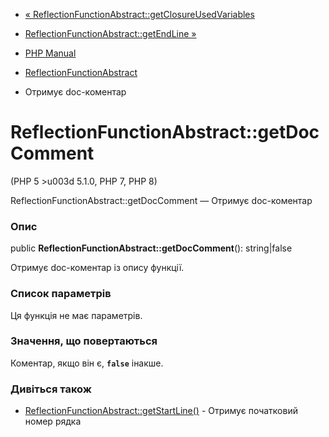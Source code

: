 - [«
ReflectionFunctionAbstract::getClosureUsedVariables](reflectionfunctionabstract.getclosureusedvariables.md)
- [ReflectionFunctionAbstract::getEndLine
»](reflectionfunctionabstract.getendline.md)

- [PHP Manual](index.md)
- [ReflectionFunctionAbstract](class.reflectionfunctionabstract.md)
- Отримує doc-коментар

# ReflectionFunctionAbstract::getDocComment

(PHP 5 \>u003d 5.1.0, PHP 7, PHP 8)

ReflectionFunctionAbstract::getDocComment — Отримує doc-коментар

### Опис

public **ReflectionFunctionAbstract::getDocComment**(): string\|false

Отримує doc-коментар із опису функції.

### Список параметрів

Ця функція не має параметрів.

### Значення, що повертаються

Коментар, якщо він є, **`false`** інакше.

### Дивіться також

- [ReflectionFunctionAbstract::getStartLine()](reflectionfunctionabstract.getstartline.md) -
Отримує початковий номер рядка
